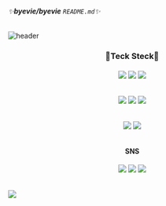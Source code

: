 ###### ✨**byevie/byevie** `README.md`✨

![header](https://capsule-render.vercel.app/api?type=slice&color=gradient&text=%20WooreeKo%20%20&height=200&fontSize=100)

<div align="center">
  <h3>🚀Teck Steck🚀</h3>
  <h6><img src="https://img.shields.io/badge/PhotoShop-31A8FF?style=for-the-badge&logo=Adobe Photoshop&logoColor=white"/>
  <img src="https://img.shields.io/badge/Illustrator-FF9A00?style=for-the-badge&logo=Adobe Illustrator&logoColor=white"/>
  <img src="https://img.shields.io/badge/Figma-F24E1E?style=for-the-badge&logo=Figma&logoColor=white"/></h6>
</div>
<div align="center">
  <h6><img src="https://img.shields.io/badge/HTML-E34F26?style=for-the-badge&logo=HTML5&logoColor=white"/>
  <img src="https://img.shields.io/badge/CSS-1572B6?style=for-the-badge&logo=CSS3&logoColor=white"/>
  <img src="https://img.shields.io/badge/JavaScript-F7DF1E?style=for-the-badge&logo=JavaScript&logoColor=white"/></h6>
</div>
<div align="center">
  <h6><img src="https://img.shields.io/badge/GitHub-181717?style=for-the-badge&logo=GitHub&logoColor=white"/>
  <img src="https://img.shields.io/badge/Visual Studio Code-007ACC?style=for-the-badge&logo=Visual Studio Code&logoColor=white"/></h6>
</div>
<div align="center">
  <h4>SNS</h4>
  <h6><img src="https://img.shields.io/badge/Gmail-EA4335?style=for-the-badge&logo=Gmail&logoColor=white"/>
  <img src="https://img.shields.io/badge/Velog-20C997?style=for-the-badge&logo=Velog&logoColor=white"/>
  <img src="https://img.shields.io/badge/Instagram-E4405F?style=for-the-badge&logo=Instagram&logoColor=white"/></h6>
</div>
<!-- ![Top Langs](https://github-readme-stats.vercel.app/api/top-langs/?username=byevie&layout=compact)](https://github.com/byevie/github-readme-stats)
![Anurag's GitHub stats](https://github-readme-stats.vercel.app/api?username=byeive&show_icons=true&theme=transparent) -->

<picture>
<source 
  srcset="https://github-readme-stats.vercel.app/api?username=anuraghazra&show_icons=true&theme=dark"
  media="(prefers-color-scheme: dark)"
/>
<source
  srcset="https://github-readme-stats.vercel.app/api?username=anuraghazra&show_icons=true"
  media="(prefers-color-scheme: light), (prefers-color-scheme: no-preference)"
/>
<img src="https://github-readme-stats.vercel.app/api?username=anuraghazra&show_icons=true" />
</picture>
